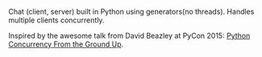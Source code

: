 Chat (client, server) built in Python using generators(no threads).
Handles multiple clients concurrently.

Inspired by the awesome talk from David Beazley at PyCon 2015: [Python Concurrency From the Ground Up](https://www.youtube.com/watch?v=MCs5OvhV9S4).

